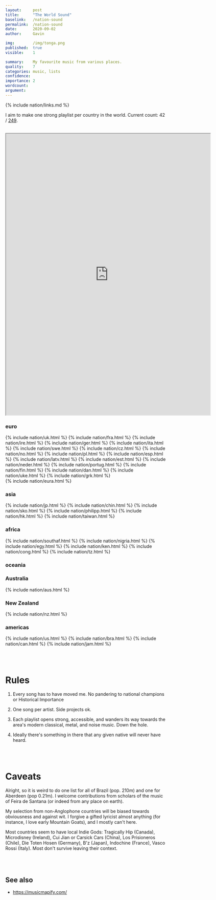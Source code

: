 ```yaml
---
layout:     post
title:      "The World Sound"
baselink:   /nation-sound
permalink:  /nation-sound
date:       2020-09-02
author:     Gavin

img:        /img/tonga.png
published:  true
visible:    1

summary:    My favourite music from various places.
quality:    7
categories: music, lists
confidence: 
importance: 2
wordcount:  
argument:	
---
```


{%	include nation/links.md	%}

I aim to make one strong playlist per country in the world. Current count: 42 / [249](https://en.wikipedia.org/wiki/List_of_ISO_3166_country_codes#Current_ISO_3166_country_codes).

<br>

<iframe src="https://www.google.com/maps/d/embed?mid=1ZtOINogmOrvbyoSZ6ZtsttUmCqMSYPk&ehbc=2E312F&controls=0&disableDefaultUI=true&zoomControl=false&ll=39.0,35.0&z=2.5&noprof=1" width="640" height="880"></iframe>

<br>

<div class="accordion">
	<h3>euro</h3>
	<div>
		<div class="accordion">
			{%	include nation/uk.html	%}
			{%	include nation/fra.html	%}
			{%	include nation/ire.html	%}
			{%	include nation/ger.html	%}
			{%	include nation/ita.html	%}
			{%	include nation/swe.html	%}
			{%	include nation/cz.html	%}
		    {%  include nation/no.html  %}
		    {%  include nation/pl.html  %}
			{%	include nation/esp.html	%}
			{%	include nation/latv.html	%}
			{%	include nation/est.html		%}
			{%	include nation/neder.html	%}
			{%	include nation/portug.html	%}
			{%	include nation/fin.html		%}
			{%	include nation/dan.html		%}
			{%	include nation/uke.html		%}
			{%	include nation/grk.html 	%}
		</div>
	</div>
	<!--  -->
	{%	include nation/eura.html	%}
	<!--  -->
	<h3>asia</h3>
	<div>
		<div class="accordion">
			{%	include nation/jp.html	%}
			{%	include nation/chin.html	%}
			{%	include nation/sko.html	%}
			{%	include nation/philipp.html %}
			{%	include nation/hk.html	%}
			{%	include nation/taiwan.html	%}		
		</div>
	</div>
	<!--  -->
	<h3>africa</h3>
	<div>
		<div class="accordion">
			{%	include nation/southaf.html 	%}
			{%	include nation/nigria.html		%}
			{%	include nation/egy.html 		%}
			{%	include nation/ken.html			%}
			{%	include nation/cong.html 		%}
			{%	include nation/tz.html 			%}
		</div>
	</div>
	<!--  -->
	<h3>oceania</h3>
	<div>
		<div class="accordion">
		<!--  -->
			<h3>Australia</h3>
			<div>
				{%	include nation/aus.html	%}
			</div>
			<h3>New Zealand</h3>
			<div>
				{%	include nation/nz.html	%}
			</div>
		</div>
	</div>
	<!--  -->
	<h3>americas</h3>
	<div>
		<div class="accordion">
			{%	include nation/us.html	%}
			{%	include nation/bra.html	%}
			{%	include nation/can.html	%}
			{%	include nation/jam.html	%}
		</div>
	</div>
</div>

<br><br>


# Rules


1. Every song has to have moved me. No pandering to national champions or Historical Importance 

2. One song per artist. Side projects ok.

3. Each playlist opens strong, accessible, and wanders its way towards the area's modern classical, metal, and noise music. Down the hole.

4. Ideally there's something in there that any given native will never have heard.


<br><br>

# Caveats

Alright, so it is weird to do one list for all of Brazil (pop. 210m) and one for Aberdeen (pop 0.21m). I welcome contributions from scholars of the music of Feira de Santana (or indeed from any place on earth).

My selection from non-Anglophone countries will be biased towards obviousness and against wit. I forgive a gifted lyricist almost anything (for instance, I love early Mountain Goats), and I mostly can't here.

Most countries seem to have local Indie Gods: Tragically Hip (Canada), Microdisney (Ireland), Cui Jian or Carsick Cars (China), Los Prisioneros (Chile), Die Toten Hosen (Germany), B'z (Japan), Indochine (France), Vasco Rossi (Italy). Most don't survive leaving their context.

<br><br>

## See also

* https://musicmapify.com/

